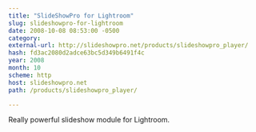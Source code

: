 ```yaml
---
title: "SlideShowPro for Lightroom"
slug: slideshowpro-for-lightroom
date: 2008-10-08 08:53:00 -0500
category: 
external-url: http://slideshowpro.net/products/slideshowpro_player/
hash: fd3ac2080d2adce63bc5d349b6491f4c
year: 2008
month: 10
scheme: http
host: slideshowpro.net
path: /products/slideshowpro_player/

---
```


Really powerful slideshow module for Lightroom.

